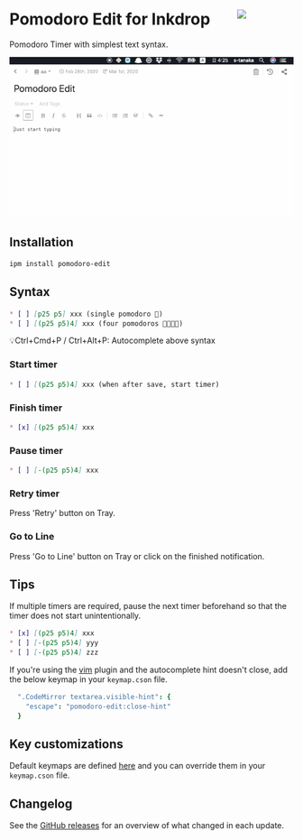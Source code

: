 # <img src="https://raw.githubusercontent.com/seachicken/pomodoro-edit-core/master/.github/logo.png" align="right" width="100"> Pomodoro Edit for Inkdrop

Pomodoro Timer with simplest text syntax.

![Demonstration](https://github.com//seachicken/inkdrop-pomodoro-edit/blob/master/.github/demo.gif?raw=true)

## Installation

```sh
ipm install pomodoro-edit
```

## Syntax

```md
* [ ] [p25 p5] xxx (single pomodoro 🍅)
* [ ] [(p25 p5)4] xxx (four pomodoros 🍅🍅🍅🍅) 
```

💡Ctrl+Cmd+P / Ctrl+Alt+P: Autocomplete above syntax

### Start timer

```md
* [ ] [(p25 p5)4] xxx (when after save, start timer)
```

### Finish timer

```md
* [x] [(p25 p5)4] xxx
```

### Pause timer

```md
* [ ] [-(p25 p5)4] xxx
```

### Retry timer

Press 'Retry' button on Tray.

### Go to Line

Press 'Go to Line' button on Tray or click on the finished notification.

## Tips

If multiple timers are required, pause the next timer beforehand so that the timer does not start unintentionally.

```md
* [x] [(p25 p5)4] xxx
* [ ] [-(p25 p5)4] yyy
* [ ] [-(p25 p5)4] zzz
```

If you're using the [vim](https://my.inkdrop.app/plugins/vim) plugin and the autocomplete hint doesn't close, add the below keymap in your `keymap.cson` file.

```cson
  ".CodeMirror textarea.visible-hint": {
    "escape": "pomodoro-edit:close-hint"
  }
```

## Key customizations

Default keymaps are defined [here](https://github.com/seachicken/inkdrop-pomodoro-edit/blob/master/keymaps/pomodoro-edit.json) and you can override them in your `keymap.cson` file.

## Changelog

See the [GitHub releases](https://github.com/seachicken/inkdrop-pomodoro-edit/releases) for an overview of what changed in each update.
